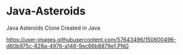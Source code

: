 # Java-Asteroids
Java Asteroids Clone Created in Java

https://user-images.githubusercontent.com/57643496/150600496-d60b975c-828a-4976-a146-9ec66b8879e1.PNG
